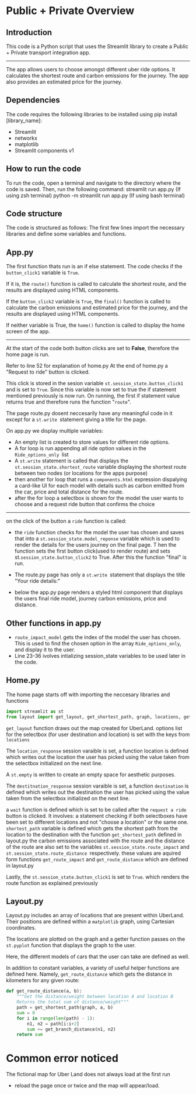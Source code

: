 <h1><b>Public + Privat</b>e Overview</h1>

## Introduction

This code is a Python script that uses the Streamlit library to create a Public + Private transport integration app.

<hr>

The app allows users to choose amongst different uber ride options.
It calculates the shortest route and carbon emissions for the journey.
The app also provides an estimated price for the journey.

## Dependencies

The code requires the following libraries to be installed using pip install [library_name]:

- Streamlit
- networkx
- matplotlib
- Streamlit components v1

## How to run the code

To run the code, open a terminal and navigate to the directory where the code is saved. Then, run the following command:
streamlit run app.py (If using zsh terminal)
python -m streamlit run app.py (If using bash terminal)

## Code structure

The code is structured as follows:
The first few lines import the necessary libraries and define some variables and functions.

## App.py

The first function thats run is an if else statement. The code checks if the `button_click1` variable is `True`.

If it is, the `route()` function is called to calculate the shortest route, and the results are displayed using HTML components.

If the `button_click2` variable is `True`, the `final()` function is called to calculate the carbon emissions and estimated price for the journey, and the results are displayed using HTML components.

If neither variable is True, the `home()` function is called to display the home screen of the app.

<hr>

At the start of the code both button clicks are set to **False**, therefore the home page is run.

Refer to line 52 for explanation of home.py
At the end of home.py a "Request to ride" button is clicked.

This click is stored in the sesion variable `st.session_state.button_click1` and is set to `True`.
Since this variable is now set to true the if statement mentioned previously is now run. On running, the first if statement value returns true and therefore runs the function "`route`".

The page route.py dosent neccesarily have any meaningful code in it except for a `st.write `statement giving a title for the page.

On app.py we display multiple variables:

- An empty list is created to store values for different ride options.
- A for loop is run appending all ride option values in the `Ride_options_only `list
- A `st.write` statement is called that displays the `st.session_state.shortest_route` variable displaying the shortest route between two nodes (or locations for the apps purpose)
- then another for loop that runs a `components.html` expression dispalying a card-like UI for each model with details such as carbon emitted from the car, price and total distance for the route.
- after the for loop a selectbox is shown for the model the user wants to choose and a request ride button that confirms the choice

<hr>

on the click of the button a `ride` function is called:

- the `ride` function checks for the model the user has chosen and saves that into a `st.session_state.model_reponse` variable which is used to render the details for the users journey on the final page.
  T hen the function sets the first button click(used to render route) and sets st.`session_state.button_click2` to True.
  After this the function "final" is run.

- The route.py page has only a `st.write `statement that displays the title "Your ride details:"
- below the app.py page renders a styled html component that displays the users final ride model, journey carbon emissions, price and distance.

## Other functions in app.py

- `route_impact_model` gets the index of the model the user has chosen. This is used to find the chosen option in the array `Ride_options_only`, and display it to the user.
- Line 23-36 ivolves intializing session_state variables to be used later in the code.

## Home.py

The home page starts off with importing the neccesary libraries and functions

```py
import streamlit as st
from layout import get_layout, get_shortest_path, graph, locations, get_route_impact, get_route_distance
```

`get_layout` function draws out the map created for UberLand.
options list for the selectbox (for user destination and location) is set with the keys from `locations`

The `location_response` session varaible is set, a function location is defined which writes out the location the user has picked using the value taken from the selectbox initialized on the next line.

A `st.empty` is written to create an empty space for aesthetic purposes.

The `destitnation_response` session varaible is set, a function `destination` is defined which writes out the destination the user has picked using the value taken from the selectbox initialized on the next line.

a `wait` function is defined which is set to be called after the `request a ride` button is clicked. It involves:
a statement checking if both selectboxes have been set to different locations and not "choose a location" or the same one.
`shortest_path` variable is defined which gets the shortest path from the location to the destination with the function `get_shortest_path` defined in layout.py
the carbon emissions associated with the route and the distance of the route are also set to the variables `st.session_state.route_impact` and
`st.session_state.route_distance `respectively. these values are aquired form functions `get_route_impact` and `get_route_distance` which are defined in layout.py

Lastly, the `st.session_state.button_click1` is set to `True`. which renders the route function as explained previously

## Layout.py

Layout.py includes an array of locations that are present within UberLand. Their positions are defined within a `matplotlib` graph, using Cartesian coordinates.

The locations are plotted on the graph and a getter function passes on the `st.pyplot` function that displays the graph to the user.

Here, the different models of cars that the user can take are defined as well.

In addition to constant variables, a variety of useful helper functions are defined here. Namely, `get_route_distance` which gets the distance in kilometers for any given route:

```py
def get_route_distance(a, b):
    """Get the distance/weight between location A and location B
    Returns the total sum of distance/weight"""
    path = get_shortest_path(graph, a, b)
    sum = 0
    for i in range(len(path) - 1):
        n1, n2 = path[i:i+2]
        sum += get_branch_distance(n1, n2)
    return sum
```

# Common error noticed

The fictional map for Uber Land does not always load at the first run

- reload the page once or twice and the map will appear/load.
